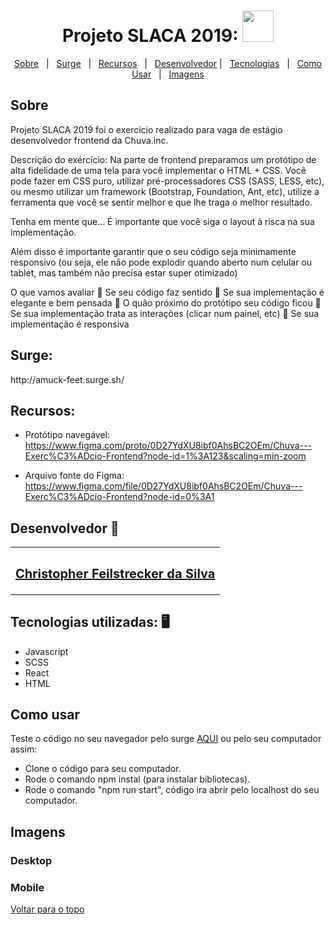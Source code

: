 <h1 align="center" id="top">Projeto SLACA 2019: <img src="https://i.pinimg.com/originals/7e/6b/47/7e6b475d6d55d6dbc4bca2794c59fa2e.png" width="50"></h1>

<p align="center">
  <a href="#sobre">Sobre</a> &#xa0; | &#xa0; 
  <a href="#surge">Surge</a> &#xa0; | &#xa0;
  <a href="#recursos">Recursos</a> &#xa0; | &#xa0;
  <a href="#desenvolvedor">Desenvolvedor</a> | &#xa0;
<a href="#tecnologias">Tecnologias</a> &#xa0; | &#xa0;
<a href="#comousar">Como Usar</a> &#xa0; | &#xa0;
<a href="#imagens">Imagens</a> 

</p>
<h2 id="sobre"> Sobre </h2>
Projeto SLACA 2019 foi o exercício realizado para vaga de estágio desenvolvedor frontend da Chuva.inc. 

Descrição do exércício: 
Na parte de frontend preparamos um protótipo de alta fidelidade de uma tela para você implementar o HTML + CSS. Você pode fazer em CSS puro, utilizar pré-processadores CSS (SASS, LESS, etc), ou mesmo utilizar um framework (Bootstrap, Foundation, Ant, etc), utilize a ferramenta que você se sentir melhor e que lhe traga o melhor resultado.

Tenha em mente que...
É importante que você siga o layout à risca na sua implementação.

Além disso é importante garantir que o seu código seja minimamente responsivo (ou seja, ele não pode explodir quando aberto num celular ou tablet, mas também não precisa estar super otimizado)

O que vamos avaliar
👀 Se seu código faz sentido
👀 Se sua implementação é elegante e bem pensada
👀 O quão próximo do protótipo seu código ficou
👀 Se sua implementação trata as interações (clicar num painel, etc)
👀 Se sua implementação é responsiva


<h2 id="surge"> Surge: </h2>
http://amuck-feet.surge.sh/


<h2 id="recursos"> Recursos: </h2>

- Protótipo navegável: https://www.figma.com/proto/0D27YdXU8ibf0AhsBC2OEm/Chuva---Exerc%C3%ADcio-Frontend?node-id=1%3A123&scaling=min-zoom

- Arquivo fonte do Figma: https://www.figma.com/file/0D27YdXU8ibf0AhsBC2OEm/Chuva---Exerc%C3%ADcio-Frontend?node-id=0%3A1

<h2 id="desenvolvedor"> Desenvolvedor 🤖 </h2>

<table>
  <tr>
  <td align="center"><a href="https://github.com/ChristpherFeilstrecker">
   <sub><h2>Christopher Feilstrecker da Silva</h2> </sub> 
       
</table>


<h2 id="tecnologias"> Tecnologias utilizadas: 🖥️ </h2>

- Javascript
- SCSS
- React
- HTML



<h2 id="comousar"> Como usar </h2>

Teste o código no seu navegador pelo surge <a href="#surge">AQUI</a> ou pelo seu computador assim:
- Clone o código para seu computador.
- Rode o comando npm instal (para instalar bibliotecas).
- Rode o comando "npm run start", código ira abrir pelo localhost do seu computador.


<h2 id="imagens"> Imagens </h2>

### Desktop


### Mobile



<a href="#top">Voltar para o topo</a>


